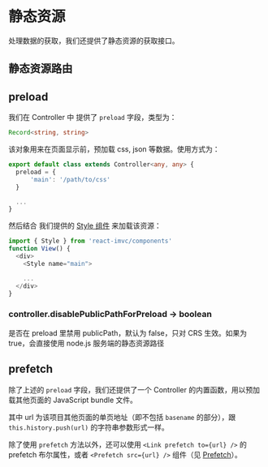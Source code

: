 # 静态资源

处理数据的获取，我们还提供了静态资源的获取接口。

## 静态资源路由

## preload

我们在 Controller 中 提供了 `preload` 字段，类型为：

```ts
Record<string, string>
```

该对象用来在页面显示前，预加载 css, json 等数据。使用方式为：

```ts
export default class extends Controller<any, any> {
  preload = {
      'main': '/path/to/css'
  }

  ...
}
```

然后结合 我们提供的 [Style 组件](./components.md#style) 来加载该资源：

```ts
import { Style } from 'react-imvc/components'
function View() {
  <div>
    <Style name="main">

    ...
  </div>
}
```

### controller.disablePublicPathForPreload -> boolean

是否在 preload 里禁用 publicPath，默认为 false，只对 CRS 生效。如果为 true，会直接使用 node.js 服务端的静态资源路径


## prefetch

除了上述的 `preload` 字段，我们还提供了一个 Controller 的内置函数，用以预加载其他页面的 JavaScript bundle 文件。

其中 url 为该项目其他页面的单页地址（即不包括 `basename` 的部分），跟 `this.history.push(url)` 的字符串参数形式一样。

除了使用 `prefetch` 方法以外，还可以使用 `<Link prefetch to={url} />` 的 prefetch 布尔属性，或者 `<Prefetch src={url} />` 组件（见 [Prefetch](./components.md#prefetch)）。
